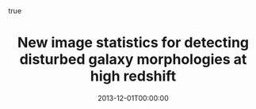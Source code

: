 ---
title : "New image statistics for detecting disturbed galaxy morphologies at high redshift"
date : 2013-12-01T00:00:00
draft : false

# Authors. Comma separated list, e.g. `["Bob Smith", "David Jones"]`.
authors : [P. E. Freeman, admin, A. B.  Lee, J.A. Newman, C. J. Conselice,  A.M. Koekemoer, J.M. Lotz ,  M. Mozena]

# Publication type.
# Legend:
# 0 : Uncategorized
# 1 : Conference paper
# 2 : Journal article
# 3 : Manuscript
# 4 : Report
# 5 : Book
# 6 : Book section
publication_types : ["2"]

# Publication name and optional abbreviated version.
publication : "Statistical Analysis and Data Mining"
#publication_short : "In *ICMEW*"

# Abstract and optional shortened version.
abstract : ""
abstract_short : ""

# Featured image thumbnail (optional)
image_preview : ""

# Is this a selected publication? (true/false)
selected : false

# Projects (optional).
#   Associate this publication with one or more of your projects.
#   Simply enter your project's filename without extension.
#   E.g. `projects : ["deep-learning"]` references `content/project/deep-learning.md`.
#   Otherwise, set `projects : []`.
# projects : ["example-external-project"]

# Tags (optional).
#   Set `tags : []` for no tags, or use the form `tags : ["A Tag", "Another Tag"]` for one or more tags.
tags : ["Machine Learning","Astrostatistics"]

# Links (optional).
url_pdf : "https://watermark.silverchair.com/stt1016.pdf?token=AQECAHi208BE49Ooan9kkhW_Ercy7Dm3ZL_9Cf3qfKAc485ysgAAAagwggGkBgkqhkiG9w0BBwagggGVMIIBkQIBADCCAYoGCSqGSIb3DQEHATAeBglghkgBZQMEAS4wEQQMlIGRi0JAJJXWv13YAgEQgIIBW-YgHjLlCeCbiAdot6R2lvq31LYhezAkYSBvBLgZC-4ipv9VR_mqQd2wE8zOZuPee9t7VOoI8iIBvq_Vs9WaYdfM3akwlJ35Gzx4ok_0VPANClinrH_HolWhyNyZlUeaRJJ0rGzgAIlPVnMmjm_b0bQGIapTZ8nPrg_0gg6JHA2EOgNkbyyykY3lBfulV_KkZuAX3hQdLEtMDQaAd4qIu8zQW5EW3HUZfTjYh1-H3uPTyhiTzO1Wxi4jtTl5nkoqFrWZH58S3Ge4vlYdeW-RVh-nhtPs0cJuGNNwVhe61sJpVdf56TqUGO1QiFpkNehIJVoKySzHRvmbT7U9tZURo-KxQvucTPy1wTBQAe0FXynJ2zKi6VThhxJbUWaLIdJVCmZwRm-rRIs1Ez7BUAb1GAjvYSUThALdfrIQjPh4qiLvZXk7XHyrJWnqROB6066A7mArCEv1UAepYwv0"
url_preprint : "https://arxiv.org/pdf/1306.1238.pdf"
url_code : "http://www.stat.cmu.edu/~pfreeman/midlib.tar.gz"
#url_dataset : "#"
#url_project : "#"
#url_slides : "#"
#url_video : "#"
#url_poster : "#"
#url_source : "#"

# Custom links (optional).
#   Uncomment line below to enable. For multiple links, use the form `[{...}, {...}, {...}]`.
#url_custom : [{name : "Custom Link", url : "http://example.org"}]

# Does this page contain LaTeX math? (true/false)
math : true

# Does this page require source code highlighting? (true/false)
highlight : true

---
